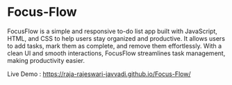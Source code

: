 # Focus-Flow
FocusFlow is a simple and responsive to-do list app built with JavaScript, HTML, and CSS to help users stay organized and productive. It allows users to add tasks, mark them as complete, and remove them effortlessly. With a clean UI and smooth interactions, FocusFlow streamlines task management, making productivity easier. 

Live Demo :  https://raja-rajeswari-javvadi.github.io/Focus-Flow/
